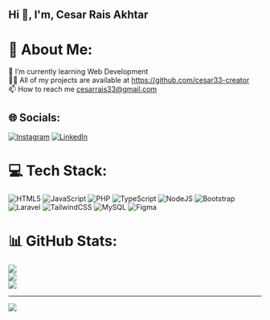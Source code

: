 ## Hi 👋, I'm, Cesar Rais Akhtar

# 💫 About Me:
🌱 I’m currently learning Web Development<br>👨‍💻 All of my projects are available at https://github.com/cesar33-creator<br>📫 How to reach me cesarrais33@gmail.com


## 🌐 Socials:
[![Instagram](https://img.shields.io/badge/Instagram-%23E4405F.svg?logo=Instagram&logoColor=white)](https://instagram.com/cesarrraa) [![LinkedIn](https://img.shields.io/badge/LinkedIn-%230077B5.svg?logo=linkedin&logoColor=white)](https://linkedin.com/in/cesar-rais-458398298) 

# 💻 Tech Stack:
![HTML5](https://img.shields.io/badge/html5-%23E34F26.svg?style=for-the-badge&logo=html5&logoColor=white) ![JavaScript](https://img.shields.io/badge/javascript-%23323330.svg?style=for-the-badge&logo=javascript&logoColor=%23F7DF1E) ![PHP](https://img.shields.io/badge/php-%23777BB4.svg?style=for-the-badge&logo=php&logoColor=white) ![TypeScript](https://img.shields.io/badge/typescript-%23007ACC.svg?style=for-the-badge&logo=typescript&logoColor=white) ![NodeJS](https://img.shields.io/badge/node.js-6DA55F?style=for-the-badge&logo=node.js&logoColor=white) ![Bootstrap](https://img.shields.io/badge/bootstrap-%238511FA.svg?style=for-the-badge&logo=bootstrap&logoColor=white) ![Laravel](https://img.shields.io/badge/laravel-%23FF2D20.svg?style=for-the-badge&logo=laravel&logoColor=white) ![TailwindCSS](https://img.shields.io/badge/tailwindcss-%2338B2AC.svg?style=for-the-badge&logo=tailwind-css&logoColor=white) ![MySQL](https://img.shields.io/badge/mysql-4479A1.svg?style=for-the-badge&logo=mysql&logoColor=white) ![Figma](https://img.shields.io/badge/figma-%23F24E1E.svg?style=for-the-badge&logo=figma&logoColor=white)
# 📊 GitHub Stats:
![](https://github-readme-stats.vercel.app/api?username=cesar33-creator&theme=monokai&hide_border=true&include_all_commits=false&count_private=false)<br/>
![](https://github-readme-streak-stats.herokuapp.com/?user=cesar33-creator&theme=monokai&hide_border=true)<br/>
![](https://github-readme-stats.vercel.app/api/top-langs/?username=cesar33-creator&theme=monokai&hide_border=true&include_all_commits=false&count_private=false&layout=compact)

---
[![](https://visitcount.itsvg.in/api?id=cesar33-creator&icon=0&color=0)](https://visitcount.itsvg.in)

<!-- Proudly created with GPRM ( https://gprm.itsvg.in ) -->
